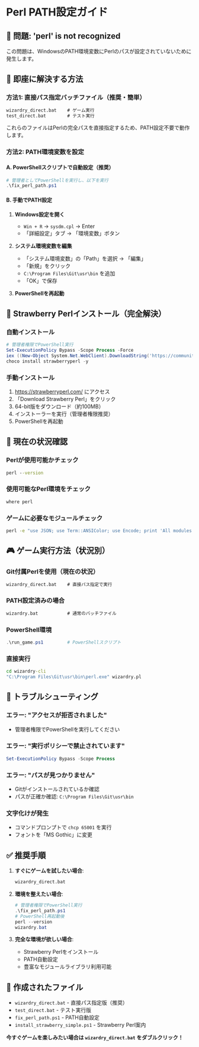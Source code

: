 # Perl PATH設定ガイド

## 🚨 問題: 'perl' is not recognized

この問題は、WindowsのPATH環境変数にPerlのパスが設定されていないために発生します。

## 🎯 即座に解決する方法

### 方法1: 直接パス指定バッチファイル（推奨・簡単）
```cmd
wizardry_direct.bat    # ゲーム実行
test_direct.bat        # テスト実行
```

これらのファイルはPerlの完全パスを直接指定するため、PATH設定不要で動作します。

### 方法2: PATH環境変数を設定

#### A. PowerShellスクリプトで自動設定（推奨）
```powershell
# 管理者としてPowerShellを実行し、以下を実行
.\fix_perl_path.ps1
```

#### B. 手動でPATH設定
1. **Windows設定を開く**
   - `Win + R` → `sysdm.cpl` → Enter
   - 「詳細設定」タブ → 「環境変数」ボタン

2. **システム環境変数を編集**
   - 「システム環境変数」の「Path」を選択 → 「編集」
   - 「新規」をクリック
   - `C:\Program Files\Git\usr\bin` を追加
   - 「OK」で保存

3. **PowerShellを再起動**

## 🍓 Strawberry Perlインストール（完全解決）

### 自動インストール
```powershell
# 管理者権限でPowerShell実行
Set-ExecutionPolicy Bypass -Scope Process -Force
iex ((New-Object System.Net.WebClient).DownloadString('https://community.chocolatey.org/install.ps1'))
choco install strawberryperl -y
```

### 手動インストール
1. https://strawberryperl.com/ にアクセス
2. 「Download Strawberry Perl」をクリック
3. 64-bit版をダウンロード（約100MB）
4. インストーラーを実行（管理者権限推奨）
5. PowerShellを再起動

## 🔧 現在の状況確認

### Perlが使用可能かチェック
```cmd
perl --version
```

### 使用可能なPerl環境をチェック
```cmd
where perl
```

### ゲームに必要なモジュールチェック
```cmd
perl -e "use JSON; use Term::ANSIColor; use Encode; print 'All modules OK'"
```

## 🎮 ゲーム実行方法（状況別）

### Git付属Perlを使用（現在の状況）
```cmd
wizardry_direct.bat    # 直接パス指定で実行
```

### PATH設定済みの場合
```cmd
wizardry.bat           # 通常のバッチファイル
```

### PowerShell環境
```powershell
.\run_game.ps1         # PowerShellスクリプト
```

### 直接実行
```cmd
cd wizardry-cli
"C:\Program Files\Git\usr\bin\perl.exe" wizardry.pl
```

## 🐛 トラブルシューティング

### エラー: "アクセスが拒否されました"
- 管理者権限でPowerShellを実行してください

### エラー: "実行ポリシーで禁止されています"
```powershell
Set-ExecutionPolicy Bypass -Scope Process
```

### エラー: "パスが見つかりません"
- Gitがインストールされているか確認
- パスが正確か確認: `C:\Program Files\Git\usr\bin`

### 文字化けが発生
- コマンドプロンプトで `chcp 65001` を実行
- フォントを「MS Gothic」に変更

## ✅ 推奨手順

1. **すぐにゲームを試したい場合**:
   ```cmd
   wizardry_direct.bat
   ```

2. **環境を整えたい場合**:
   ```powershell
   # 管理者権限でPowerShell実行
   .\fix_perl_path.ps1
   # PowerShell再起動後
   perl --version
   wizardry.bat
   ```

3. **完全な環境が欲しい場合**:
   - Strawberry Perlをインストール
   - PATH自動設定
   - 豊富なモジュールライブラリ利用可能

## 📂 作成されたファイル

- `wizardry_direct.bat` - 直接パス指定版（推奨）
- `test_direct.bat` - テスト実行版
- `fix_perl_path.ps1` - PATH自動設定
- `install_strawberry_simple.ps1` - Strawberry Perl案内

**今すぐゲームを楽しみたい場合は `wizardry_direct.bat` をダブルクリック！**